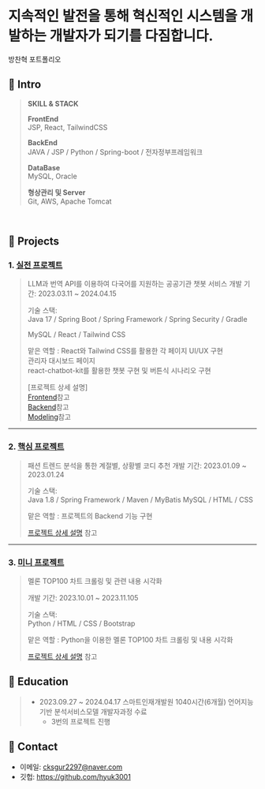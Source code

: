 <h1>지속적인 발전을 통해 혁신적인 시스템을 개발하는 개발자가 되기를 다짐합니다.</h1>
방찬혁 포트폴리오
</br>

## :pushpin: Intro
><b>SKILL & STACK</b><br>
>
><b>FrontEnd</b><br>
>JSP, React, TailwindCSS
>
><b>BackEnd</b><br>
>JAVA / JSP / Python / Spring-boot / 전자정부프레임워크
>
><b>DataBase</b><br>
>MySQL, Oracle
>
><b>형상관리 및 Server</b><br>
>Git, AWS, Apache Tomcat
>
</br>


## :pushpin: Projects
### 1. [실전 프로젝트](https://github.com/Project-TokTalk)
>LLM과 번역 API를 이용하여 다국어를 지원하는 공공기관 챗봇 서비스 
>개발 기간: 2023.03.11 ~ 2024.04.15  
>  
>기술 스택:  
>Java 17 / Spring Boot / Spring Framework / Spring Security / Gradle
>
>MySQL / React / Tailwind CSS
>
>맡은 역할 : React와 Tailwind CSS를 활용한 각 페이지 UI/UX 구현<br>
>            관리자 대시보드 페이지 <br>
>            react-chatbot-kit를 활용한 챗봇 구현 및 버튼식 시나리오 구현
>
>[프로젝트 상세 설명]<br>
>[Frontend](https://github.com/Project-TokTalk/React)참고<br>
>[Backend](https://github.com/Project-TokTalk/backend)참고<br>
>[Modeling](https://github.com/Project-TokTalk/Modeling)참고
---

### 2. [핵심 프로젝트](https://github.com/2023-SMHRD-IS-AI1/RepoUp)
>패션 트렌드 분석을 통한 계절별, 상황별 코디 추천
>개발 기간: 2023.01.09 ~ 2023.01.24  
>  
>기술 스택:  
>Java 1.8 / Spring Framework / Maven / MyBatis
>MySQL / HTML / CSS
>
>맡은 역할 : 프로젝트의 Backend 기능 구현
>
>[프로젝트 상세 설명](https://github.com/2023-SMHRD-IS-AI1/RepoUp) 참고
---

### 3. [미니 프로젝트](https://github.com/2023-SMHRD-IS-AI1/RepoUp)
>멜론 TOP100 차트 크롤링 및 관련 내용 시각화
> 
>개발 기간: 2023.10.01 ~ 2023.11.105 
>  
>기술 스택:  
>Python / HTML / CSS / Bootstrap
>
>맡은 역할 : Python을 이용한 멜론 TOP100 차트 크롤링 및 내용 시각화
>
>[프로젝트 상세 설명](https://github.com/2023-SMHRD-IS-AI1/RepoUp) 참고



## :pushpin: Education
> * 2023.09.27 ~ 2024.04.17
>   스마트인재개발원 1040시간(6개월) 언어지능기반 분석서비스모델 개발자과정 수료
>   * 3번의 프로젝트 진행
> 
## :pushpin: Contact
- 이메일: cksgur2297@naver.com
- 깃헙: https://github.com/hyuk3001
</br>
